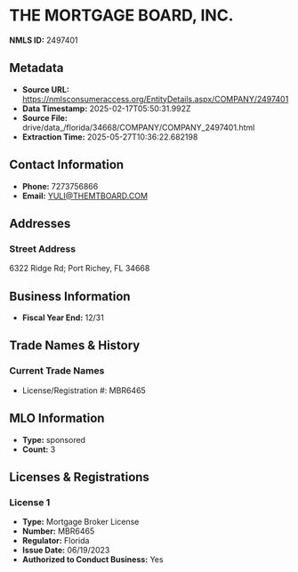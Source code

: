 # THE MORTGAGE BOARD, INC.

**NMLS ID:** 2497401

## Metadata
- **Source URL:** https://nmlsconsumeraccess.org/EntityDetails.aspx/COMPANY/2497401
- **Data Timestamp:** 2025-02-17T05:50:31.992Z
- **Source File:** drive/data_/florida/34668/COMPANY/COMPANY_2497401.html
- **Extraction Time:** 2025-05-27T10:36:22.682198

## Contact Information
- **Phone:** 7273756866
- **Email:** YULI@THEMTBOARD.COM

## Addresses
### Street Address
6322 Ridge Rd; Port Richey, FL 34668

## Business Information
- **Fiscal Year End:** 12/31

## Trade Names & History
### Current Trade Names
- License/Registration #: MBR6465

## MLO Information
- **Type:** sponsored
- **Count:** 3

## Licenses & Registrations

### License 1
- **Type:** Mortgage Broker License
- **Number:** MBR6465
- **Regulator:** Florida
- **Issue Date:** 06/19/2023
- **Authorized to Conduct Business:** Yes
